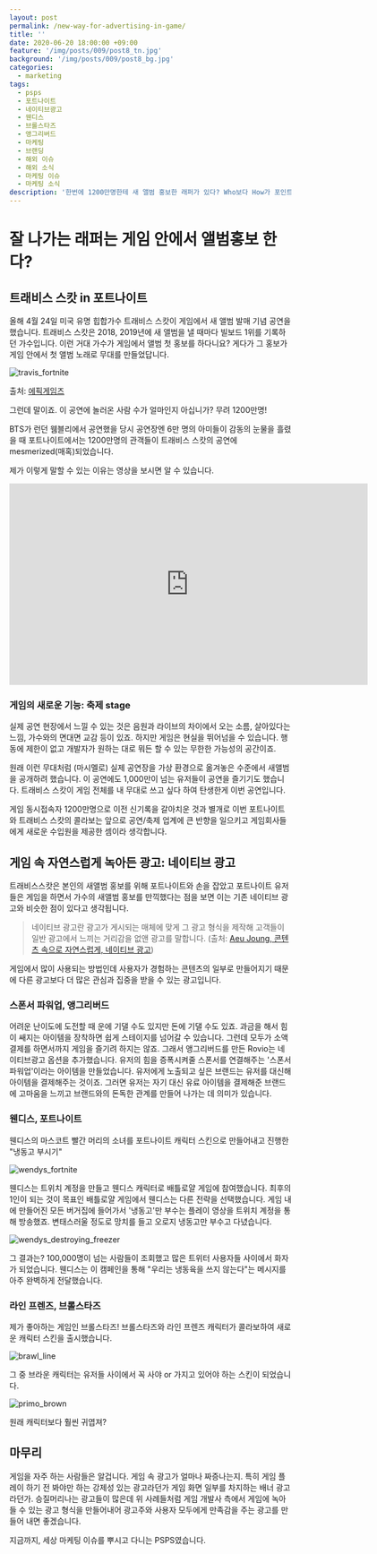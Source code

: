 ```yaml
---
layout: post
permalink: /new-way-for-advertising-in-game/
title: ''
date: 2020-06-20 18:00:00 +09:00
feature: '/img/posts/009/post8_tn.jpg'
background: '/img/posts/009/post8_bg.jpg'
categories:
  - marketing
tags:
  - psps
  - 포트나이트
  - 네이티브광고
  - 웬디스
  - 브롤스타즈
  - 앵그리버드
  - 마케팅
  - 브랜딩
  - 해외 이슈
  - 해외 소식
  - 마케팅 이슈
  - 마케팅 소식
description: '한번에 1200만명한테 새 앨범 홍보한 래퍼가 있다? Who보다 How가 포인트인 이 래퍼의 홍보 방법.'
---
```

# 잘 나가는 래퍼는 게임 안에서 앨범홍보 한다?

## 트래비스 스캇 in 포트나이트

올해 4월 24일 미국 유명 힙합가수 트래비스 스캇이 게임에서 새 앨범 발매 기념 공연을 했습니다. 트래비스 스캇은 2018, 2019년에 새 앨범을 낼 때마다 빌보드 1위를 기록하던 가수입니다. 이런 거대 가수가 게임에서 앨범 첫 홍보를 하다니요? 게다가 그 홍보가 게임 안에서 첫 앨범 노래로 무대를 만들었답니다.

![travis_fortnite](/img/posts/009/travis_fortnite.jpg)

출처: [에픽게임즈](https://www.epicgames.com/fortnite/en-US/news/astronomical)

그런데 말이죠. 이 공연에 놀러온 사람 수가 얼마인지 아십니가?
무려 1200만명!

BTS가 런던 웸블리에서 공연했을 당시 공연장엔 6만 명의 아미들이 감동의 눈물을 흘렸을 때 포트나이트에서는 1200만명의 관객들이 트래비스 스캇의 공연에 mesmerized(매혹)되었습니다.

제가 이렇게 말할 수 있는 이유는 영상을 보시면 알 수 있습니다.

<iframe width="640" height="360" src="https://www.youtube.com/embed/wYeFAlVC8qU" frameborder="0" allow="accelerometer; autoplay; encrypted-media; gyroscope; picture-in-picture" allowfullscreen></iframe>



### 게임의 새로운 기능: 축제 stage

실제 공연 현장에서 느낄 수 있는 것은 음원과 라이브의 차이에서 오는 소름, 살아있다는 느낌, 가수와의 면대면 교감 등이 있죠. 하지만 게임은 현실을 뛰어넘을 수 있습니다. 행동에 제한이 없고 개발자가 원하는 대로 뭐든 할 수 있는 무한한 가능성의 공간이죠. 

원래 이런 무대처럼 (마시멜로) 실제 공연장을 가상 환경으로 옮겨놓은 수준에서 새앨범을 공개하려 했습니다. 이 공연에도 1,000만이 넘는 유저들이 공연을 즐기기도 했습니다.  트래비스 스캇이 게임 전체를 내 무대로 쓰고 싶다 하여 탄생한게 이번 공연입니다.

게임 동시접속자 1200만명으로 이전 신기록을 갈아치운 것과 별개로 이번 포트나이트와 트래비스 스캇의 콜라보는 앞으로 공연/축제 업계에 큰 반향을 일으키고 게임회사들에게 새로운 수입원을 제공한 셈이라 생각합니다. 

## 게임 속 자연스럽게 녹아든 광고: 네이티브 광고

트래비스스캇은 본인의 새앨범 홍보를 위해 포트나이트와 손을 잡았고 포트나이트 유저들은 게임을 하면서 가수의 새앨범 홍보를 만끽했다는 점을 보면 이는 기존 네이티브 광고와 비슷한 점이 있다고 생각됩니다.

> 네이티브 광고란 광고가 게시되는 매체에 맞게 그 광고 형식을 제작해 고객들이 일반 광고에서 느끼는 거리감을 없앤 광고를 말합니다. (출처: [Aeu Joung, 콘텐츠 속으로 자연스럽게, 네이티브 광고](http://blog.pandora.tv/2018/09/%EC%BD%98%ED%85%90%EC%B8%A0-%EC%86%8D%EC%9C%BC%EB%A1%9C-%EC%9E%90%EC%97%B0%EC%8A%A4%EB%9F%BD%EA%B2%8C-%EB%84%A4%EC%9D%B4%ED%8B%B0%EB%B8%8C-%EA%B4%91%EA%B3%A0/))

게임에서 많이 사용되는 방법인데 사용자가 경험하는 콘텐츠의 일부로 만들어지기 때문에 다른 광고보다 더 많은 관심과 집중을 받을 수 있는 광고입니다.

### 스폰서 파워업, 앵그리버드

어려운 난이도에 도전할 때 운에 기댈 수도 있지만 돈에 기댈 수도 있죠. 과금을 해서 힘이 쌔지는 아이템을 장착하면 쉽게 스테이지를 넘어갈 수 있습니다. 그런데 모두가 소액결제를 하면서까지 게임을 즐기려 하지는 않죠. 그래서 앵그리버드를 만든 Rovio는 네이티브광고 옵션을 추가했습니다. 
유저의 힘을 증폭시켜줄 스폰서를 연결해주는 '스폰서 파워업'이라는 아이템을 만들었습니다. 유저에게 노출되고 싶은 브랜드는 유저를 대신해 아이템을 결제해주는 것이죠. 그러면 유저는 자기 대신 유료 아이템을 결제해준 브랜드에 고마움을 느끼고 브랜드와의 돈독한 관계를 만들어 나가는 데 의미가 있습니다.

### 웬디스, 포트나이트

웬디스의 마스코트 빨간 머리의 소녀를 포트나이트 캐릭터 스킨으로 만들어내고 진행한 "냉동고 부시기" 

![wendys_fortnite](C:\Users\15Z970-GA5BK\psps_blog\img\posts\009\wendys_fortnite.jpg)

웬디스는 트위치 계정을 만들고 웬디스 캐릭터로 배틀로얄 게임에 참여했습니다. 최후의 1인이 되는 것이 목표인 배틀로얄 게임에서 웬디스는 다른 전략을 선택했습니다. 게임 내에 만들어진 모든 버거집에 들어가서 '냉동고'만 부수는 플레이 영상을 트위치 계정을 통해 방송했죠. 변태스러울 정도로 망치를 들고 오로지 냉동고만 부수고 다녔습니다. 

![wendys_destroying_freezer](/img/posts/009/wendys_destroying_freezer.jpg)

그 결과는?
100,000명이 넘는 사람들이 조회했고 많은 트위터 사용자들 사이에서 화자가 되었습니다. 웬디스는 이 캠페인을 통해 "우리는 냉동육을 쓰지 않는다"는 메시지를 아주 완벽하게 전달했습니다.

### 라인 프렌즈, 브롤스타즈

제가 좋아하는 게임인 브롤스타즈! 브롤스타즈와 라인 프렌즈 캐릭터가 콜라보하여 새로운 캐릭터 스킨을 출시했습니다.

![brawl_line](/img/posts/009/brawl_line.jpg)

 그 중 브라운 캐릭터는 유저들 사이에서 꼭 사야 or 가지고 있어야 하는 스킨이 되었습니다. 

![primo_brown](/img/posts/009/primo_brown.jpg)

원래 캐릭터보다 훨씬 귀엽져?

## 마무리
게임을 자주 하는 사람들은 알겁니다. 게임 속 광고가 얼마나 짜증나는지. 특히 게임 플레이 하기 전 봐야만 하는 강제성 있는 광고라던가  게임 화면 일부를 차지하는 배너 광고라던가. 승질머리나는 광고들이 많은데 위 사례들처럼 게임 개발사 측에서 게임에 녹아들 수 있는 광고 형식을 만들어내어 광고주와 사용자 모두에게 만족감을 주는 광고를 만들어 내면 좋겠습니다.

지금까지, 세상 마케팅 이슈를 뿌시고 다니는 PSPS였습니다. 

</div>
</details>
<span>
<br><br>
</span>